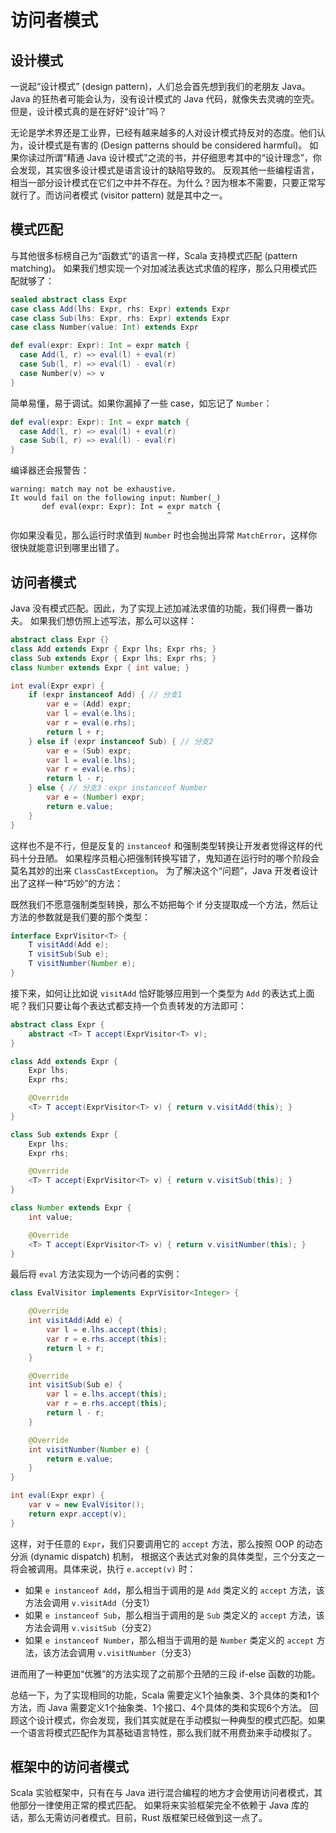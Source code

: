 # 访问者模式

## 设计模式

一说起“设计模式” (design pattern)，人们总会首先想到我们的老朋友 Java。
Java 的狂热者可能会认为，没有设计模式的 Java 代码，就像失去灵魂的空壳。但是，设计模式真的是在好好“设计”吗？

无论是学术界还是工业界，已经有越来越多的人对设计模式持反对的态度。他们认为，设计模式是有害的 (Design patterns should be considered harmful)。
如果你读过所谓“精通 Java 设计模式”之流的书，并仔细思考其中的“设计理念”，你会发现，其实很多设计模式是语言设计的缺陷导致的。
反观其他一些编程语言，相当一部分设计模式在它们之中并不存在。为什么？因为根本不需要，只要正常写就行了。而访问者模式 (visitor pattern) 就是其中之一。

## 模式匹配

与其他很多标榜自己为“函数式”的语言一样，Scala 支持模式匹配 (pattern matching)。
如果我们想实现一个对加减法表达式求值的程序，那么只用模式匹配就够了：

```scala
sealed abstract class Expr
case class Add(lhs: Expr, rhs: Expr) extends Expr
case class Sub(lhs: Expr, rhs: Expr) extends Expr
case class Number(value: Int) extends Expr

def eval(expr: Expr): Int = expr match {
  case Add(l, r) => eval(l) + eval(r)
  case Sub(l, r) => eval(l) - eval(r)
  case Number(v) => v
}
```

简单易懂，易于调试。如果你漏掉了一些 case，如忘记了 `Number`：

```scala
def eval(expr: Expr): Int = expr match {
  case Add(l, r) => eval(l) + eval(r)
  case Sub(l, r) => eval(l) - eval(r)
}
```

编译器还会报警告：

```text
warning: match may not be exhaustive.
It would fail on the following input: Number(_)
       def eval(expr: Expr): Int = expr match {
                                   ^
```

你如果没看见，那么运行时求值到 `Number` 时也会抛出异常 `MatchError`，这样你很快就能意识到哪里出错了。

## 访问者模式

Java 没有模式匹配。因此，为了实现上述加减法求值的功能，我们得费一番功夫。
如果我们想仿照上述写法，那么可以这样：

```java
abstract class Expr {}
class Add extends Expr { Expr lhs; Expr rhs; }
class Sub extends Expr { Expr lhs; Expr rhs; }
class Number extends Expr { int value; }

int eval(Expr expr) {
    if (expr instanceof Add) { // 分支1
        var e = (Add) expr;
        var l = eval(e.lhs);
        var r = eval(e.rhs);
        return l + r;
    } else if (expr instanceof Sub) { // 分支2
        var e = (Sub) expr;
        var l = eval(e.lhs);
        var r = eval(e.rhs);
        return l - r;
    } else { // 分支3：expr instanceof Number
        var e = (Number) expr;
        return e.value;
    }
}
```

这样也不是不行，但是反复的 `instanceof` 和强制类型转换让开发者觉得这样的代码十分丑陋。
如果程序员粗心把强制转换写错了，鬼知道在运行时的哪个阶段会莫名其妙的出来 `ClassCastException`。
为了解决这个“问题”，Java 开发者设计出了这样一种“巧妙”的方法：

既然我们不愿意强制类型转换，那么不妨把每个 if 分支提取成一个方法，然后让方法的参数就是我们要的那个类型：

```java
interface ExprVisitor<T> {
    T visitAdd(Add e);
    T visitSub(Sub e);
    T visitNumber(Number e);
}
```

接下来，如何让比如说 `visitAdd` 恰好能够应用到一个类型为 `Add` 的表达式上面呢？我们只要让每个表达式都支持一个负责转发的方法即可：

```java
abstract class Expr {
    abstract <T> T accept(ExprVisitor<T> v);
}

class Add extends Expr {
    Expr lhs;
    Expr rhs;

    @Override
    <T> T accept(ExprVisitor<T> v) { return v.visitAdd(this); }
}

class Sub extends Expr {
    Expr lhs;
    Expr rhs;

    @Override
    <T> T accept(ExprVisitor<T> v) { return v.visitSub(this); }
}

class Number extends Expr {
    int value;

    @Override
    <T> T accept(ExprVisitor<T> v) { return v.visitNumber(this); }
}
```

最后将 `eval` 方法实现为一个访问者的实例：

```java
class EvalVisitor implements ExprVisitor<Integer> {

    @Override
    int visitAdd(Add e) {
        var l = e.lhs.accept(this);
        var r = e.rhs.accept(this);
        return l + r;
    }

    @Override
    int visitSub(Sub e) {
        var l = e.lhs.accept(this);
        var r = e.rhs.accept(this);
        return l - r;
    }

    @Override
    int visitNumber(Number e) {
        return e.value;
    }
}

int eval(Expr expr) {
    var v = new EvalVisitor();
    return expr.accept(v);
}
```

这样，对于任意的 `Expr`，我们只要调用它的 `accept` 方法，那么按照 OOP 的动态分派 (dynamic dispatch) 机制，
根据这个表达式对象的具体类型，三个分支之一将会被调用。具体来说，执行 `e.accept(v)` 时：

- 如果 `e instanceof Add`，那么相当于调用的是 `Add` 类定义的 `accept` 方法，该方法会调用 `v.visitAdd`（分支1）
- 如果 `e instanceof Sub`，那么相当于调用的是 `Sub` 类定义的 `accept` 方法，该方法会调用 `v.visitSub`（分支2）
- 如果 `e instanceof Number`，那么相当于调用的是 `Number` 类定义的 `accept` 方法，该方法会调用 `v.visitNumber`（分支3）

进而用了一种更加“优雅”的方法实现了之前那个丑陋的三段 if-else 函数的功能。

总结一下，为了实现相同的功能，Scala 需要定义1个抽象类、3个具体的类和1个方法，而 Java 需要定义1个抽象类、1个接口、4个具体的类和实现6个方法。
回顾这个设计模式，你会发现，我们其实就是在手动模拟一种典型的模式匹配。如果一个语言将模式匹配作为其基础语言特性，那么我们就不用费劲来手动模拟了。

## 框架中的访问者模式

Scala 实验框架中，只有在与 Java 进行混合编程的地方才会使用访问者模式，其他部分一律使用正常的模式匹配。
如果将来实验框架完全不依赖于 Java 库的话，那么无需访问者模式。目前，Rust 版框架已经做到这一点了。
